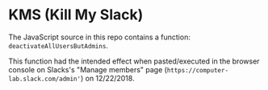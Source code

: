 # KMS (Kill My Slack) 

The JavaScript source in this repo contains a function: `deactivateAllUsersButAdmins`.

This function had the intended effect when pasted/executed in the browser console on Slacks's "Manage members" page (`https://computer-lab.slack.com/admin'`)  on 12/22/2018.

